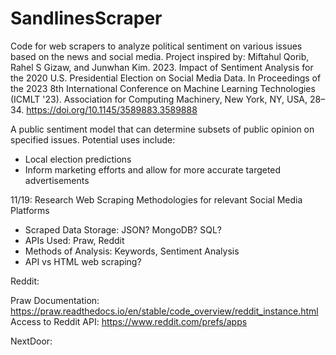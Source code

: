 # SandlinesScraper
Code for web scrapers to analyze political sentiment on various issues based on the news and social media.
Project inspired by: Miftahul Qorib, Rahel S Gizaw, and Junwhan Kim. 2023. Impact of Sentiment Analysis for the 2020 U.S. Presidential Election on Social Media Data. In Proceedings of the 2023 8th International Conference on Machine Learning Technologies (ICMLT '23). Association for Computing Machinery, New York, NY, USA, 28–34. https://doi.org/10.1145/3589883.3589888

A public sentiment model that can determine subsets of public opinion on specified issues.
Potential uses include:
- Local election predictions
- Inform marketing efforts and allow for more accurate targeted advertisements

11/19: Research Web Scraping Methodologies for relevant Social Media Platforms
- Scraped Data Storage: JSON? MongoDB? SQL?
- APIs Used: Praw, Reddit
- Methods of Analysis: Keywords, Sentiment Analysis
- API vs HTML web scraping?


Reddit:

Praw Documentation: https://praw.readthedocs.io/en/stable/code_overview/reddit_instance.html
Access to Reddit API: https://www.reddit.com/prefs/apps


NextDoor:
